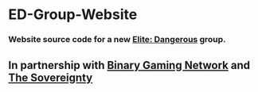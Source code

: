 # ED-Group-Website

### Website source code for a new [Elite: Dangerous](https://www.elitedangerous.com/) group. 
## In partnership with [Binary Gaming Network](https://github.com/BinaryGamingNetwork) and [The Sovereignty](https://github.com/The-Sovereignty)
